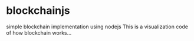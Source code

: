 # blockchainjs
simple blockchain implementation using nodejs
This is a visualization code of how blockchain works... 
